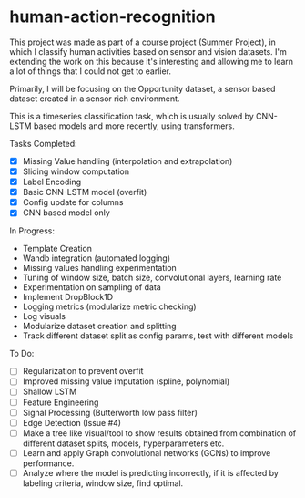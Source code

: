 # human-action-recognition

This project was made as part of a course project (Summer Project), in which I classify human activities based on sensor and vision datasets. I'm extending the work on this because it's interesting and allowing me to learn a lot of things that I could not get to earlier.

Primarily, I will be focusing on the Opportunity dataset, a sensor based dataset created in a sensor rich environment.

This is a timeseries classification task, which is usually solved by CNN-LSTM based models and more recently, using transformers.

Tasks Completed:

- [x] Missing Value handling (interpolation and extrapolation)
- [x] Sliding window computation
- [x] Label Encoding
- [x] Basic CNN-LSTM model (overfit)
- [x] Config update for columns
- [x] CNN based model only 

In Progress:

- Template Creation
- Wandb integration (automated logging)
- Missing values handling experimentation
- Tuning of window size, batch size, convolutional layers, learning rate
- Experimentation on sampling of data
- Implement DropBlock1D
- Logging metrics (modularize metric checking)
- Log visuals
- Modularize dataset creation and splitting
- Track different dataset split as config params, test with different models

To Do:

- [ ] Regularization to prevent overfit
- [ ] Improved missing value imputation (spline, polynomial)
- [ ] Shallow LSTM
- [ ] Feature Engineering
- [ ] Signal Processing (Butterworth low pass filter)
- [ ] Edge Detection (Issue #4)
- [ ] Make a tree like visual/tool to show results obtained from combination of different dataset splits, models, hyperparameters etc.
- [ ] Learn and apply Graph convolutional networks (GCNs) to improve performance.
- [ ] Analyze where the model is predicting incorrectly, if it is affected by labeling criteria, window size, find optimal.
